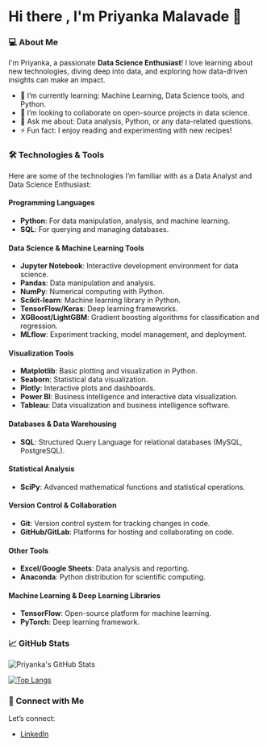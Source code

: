# Hi there , I'm  Priyanka Malavade 👋

### 💻 About Me

I'm Priyanka, a passionate **Data Science Enthusiast**! I love learning about new technologies, diving deep into data, and exploring how data-driven insights can make an impact.

- 🌱 I’m currently learning: Machine Learning, Data Science tools, and Python.
- 🤔 I’m looking to collaborate on open-source projects in data science.
- 💬 Ask me about: Data analysis, Python, or any data-related questions.
- ⚡ Fun fact: I enjoy reading and experimenting with new recipes!

### 🛠️ Technologies & Tools
Here are some of the technologies I’m familiar with as a Data Analyst and Data Science Enthusiast:

#### **Programming Languages**
- **Python**: For data manipulation, analysis, and machine learning.
- **SQL**: For querying and managing databases.
  

#### **Data Science & Machine Learning Tools**
- **Jupyter Notebook**: Interactive development environment for data science.
- **Pandas**: Data manipulation and analysis.
- **NumPy**: Numerical computing with Python.
- **Scikit-learn**: Machine learning library in Python.
- **TensorFlow/Keras**: Deep learning frameworks.
- **XGBoost/LightGBM**: Gradient boosting algorithms for classification and regression.
- **MLflow**: Experiment tracking, model management, and deployment.


#### **Visualization Tools**
- **Matplotlib**: Basic plotting and visualization in Python.
- **Seaborn**: Statistical data visualization.
- **Plotly**: Interactive plots and dashboards.
- **Power BI**: Business intelligence and interactive data visualization.
- **Tableau**: Data visualization and business intelligence software.


#### **Databases & Data Warehousing**
- **SQL**: Structured Query Language for relational databases (MySQL, PostgreSQL).


#### **Statistical Analysis**
- **SciPy**: Advanced mathematical functions and statistical operations.


#### **Version Control & Collaboration**
- **Git**: Version control system for tracking changes in code.
- **GitHub/GitLab**: Platforms for hosting and collaborating on code.


#### **Other Tools**
- **Excel/Google Sheets**: Data analysis and reporting.
- **Anaconda**: Python distribution for scientific computing.


#### **Machine Learning & Deep Learning Libraries**
- **TensorFlow**: Open-source platform for machine learning.
- **PyTorch**: Deep learning framework.


### 📈 GitHub Stats
![Priyanka's GitHub Stats](https://github-readme-stats.vercel.app/api?username=priyanka7411&show_icons=true&theme=radical)

[![Top Langs](https://github-readme-stats.vercel.app/api/top-langs/?username=priyanka7411&layout=compact)](https://github.com/priyanka7411/github-readme-stats)


### 🤝 Connect with Me
Let’s connect:
- [LinkedIn](https://www.linkedin.com/in/priyanka-malavade-b34677298/)

